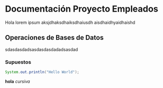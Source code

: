 # Documentación Proyecto Empleados
Hola lorem ipsum aksjdhaksdhaiksdhaiusdh aisdhaidhyaidhaishd

## Operaciones de Bases de Datos
sdasdasdadsasdasdasdadadsasdad

### Supuestos
```java
System.out.println("Hello World");
```

**hola** _cursiva_
